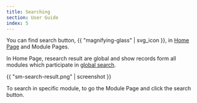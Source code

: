 ```yaml
---
title: Searching 
section: User Guide
index: 5
---
```


You can find search button, {{ "magnifying-glass" | svg_icon }}, in [Home Page](overview.html#home-page) and Module Pages.

In Home Page, research result are global and show records form all modules which participate in [global search](http://support.sugarcrm.com/Documentation/Sugar_Developer/Sugar_Developer_Guide_7.8/Architecture/Global_Search/).

{{ "sm-search-result.png" | screenshot }}

To search in specific module, to go the Module Page and click the search button.